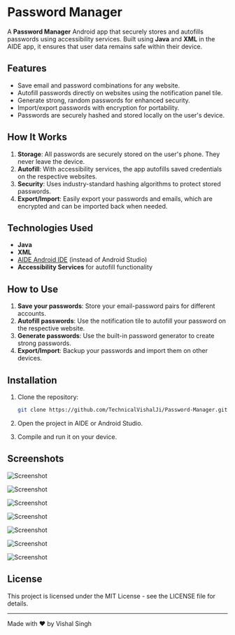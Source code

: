 # Password Manager

A **Password Manager** Android app that securely stores and autofills passwords using accessibility services. Built using **Java** and **XML** in the AIDE app, it ensures that user data remains safe within their device.

## Features

- Save email and password combinations for any website.
- Autofill passwords directly on websites using the notification panel tile.
- Generate strong, random passwords for enhanced security.
- Import/export passwords with encryption for portability.
- Passwords are securely hashed and stored locally on the user's device.

## How It Works

1. **Storage**: All passwords are securely stored on the user's phone. They never leave the device.
2. **Autofill**: With accessibility services, the app autofills saved credentials on the respective websites.
3. **Security**: Uses industry-standard hashing algorithms to protect stored passwords.
4. **Export/Import**: Easily export your passwords and emails, which are encrypted and can be imported back when needed.

## Technologies Used

- **Java**
- **XML**
- [AIDE Android IDE](https://aide.en.uptodown.com/android) (instead of Android Studio)
- **Accessibility Services** for autofill functionality

## How to Use

1. **Save your passwords**: Store your email-password pairs for different accounts.
2. **Autofill passwords**: Use the notification tile to autofill your password on the respective website.
3. **Generate passwords**: Use the built-in password generator to create strong passwords.
4. **Export/Import**: Backup your passwords and import them on other devices.

## Installation

1. Clone the repository:
   ```bash
   git clone https://github.com/TechnicalVishalJi/Password-Manager.git
   ```
2. Open the project in AIDE or Android Studio.


3. Compile and run it on your device.

## Screenshots

![Screenshot](https://www.dropbox.com/scl/fi/xjg1370yx9xx94kxranki/pm7.png?rlkey=x8a3q8evk9t1whd3di29aspnw&st=jlbtto7s&dl=1)

![Screenshot](https://www.dropbox.com/scl/fi/m5lacgj8coivq403nmd36/pm3.jpg?rlkey=gx0efk8gc72c4wqvb5frjn8ra&st=poo2slgg&dl=1)

![Screenshot](https://www.dropbox.com/scl/fi/4gvv7viiq4zxt7a69n7vr/pm2.jpg?rlkey=vwhc035c0fx72ot9awqy2tfih&st=5epxij0g&dl=1)

![Screenshot](https://www.dropbox.com/scl/fi/gcwyvbkgdate127e35fd1/pm1.jpg?rlkey=u1gr8a3s9jci5mwyrxlkrd03j&st=yyboxlnw&dl=1)

![Screenshot](https://www.dropbox.com/scl/fi/wv70ko9bvt0mxs30jalb4/pm6.png?rlkey=0iuwsvwb6bx8zfdxt0ohu0vbv&st=4y7tkzzf&dl=1)

![Screenshot](https://www.dropbox.com/scl/fi/3xfq195s0q5am40ntpj75/pm5.png?rlkey=1ygmojsc0l3vo3rlzmniff3t4&st=pi3zl08e&dl=1)

![Screenshot](https://www.dropbox.com/scl/fi/qghaz8g35k8m2nzrwyzo0/pm4.png?rlkey=wfak2zzi0iug19ykau6pvi4ab&st=kb3yulai&dl=1)

## License
This project is licensed under the MIT License - see the LICENSE file for details.


---

Made with ❤️ by Vishal Singh

